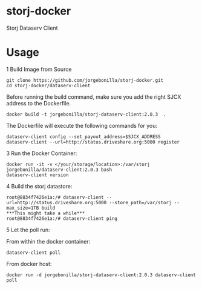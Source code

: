 # storj-docker
Storj Dataserv Client

Usage
===

1 Build Image from Source
```
git clone https://github.com/jorgebonilla/storj-docker.git
cd storj-docker/dataserv-client
````
Before running the build command, make sure you add the right SJCX address to the Dockerfile.
```
docker build -t jorgebonilla/storj-dataserv-client:2.0.3  .
```
The Dockerfile will execute the following commands for you:
```
dataserv-client config --set_payout_address=$SJCX_ADDRESS
dataserv-client --url=http://status.driveshare.org:5000 register
```
3 Run the Docker Container:
```
docker run -it -v </your/storage/location>:/var/storj jorgebonilla/dataserv-client:2.0.3 bash
dataserv-client version 
```
4 Build the storj datastore:
```
root@8834f7426e1a:/# dataserv-client --url=http://status.driveshare.org:5000 --store_path=/var/storj --max_size=1TB build
***This might take a while***
root@8834f7426e1a:/# dataserv-client ping
```
5 Let the poll run:

From within the docker container:
 ```
dataserv-client poll
 ```
 From docker host:
 ```
 docker run -d jorgebonilla/storj-dataserv-client:2.0.3 dataserv-client poll
 ```
 
